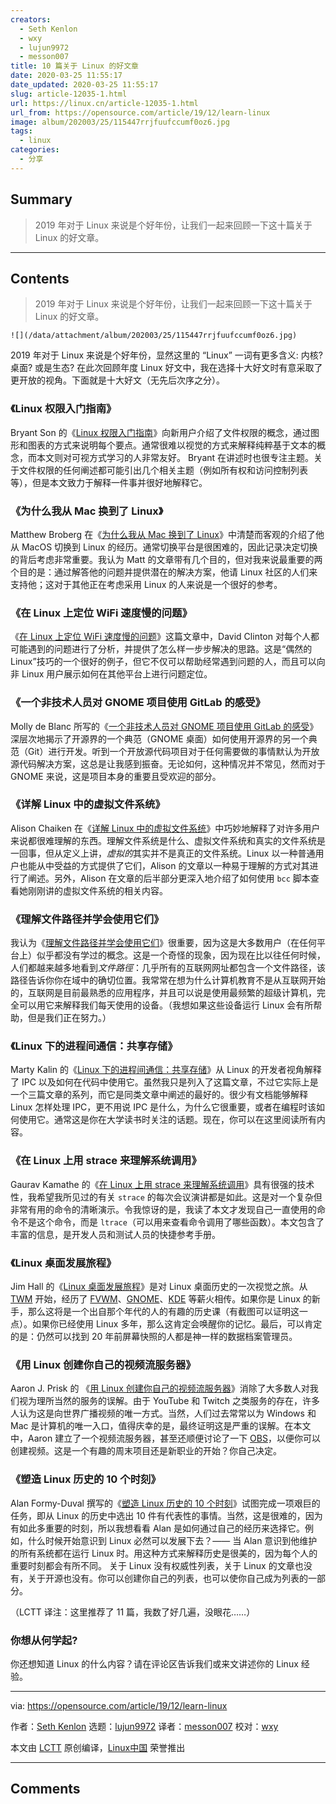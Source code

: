 ```yaml
---
creators:
  - Seth Kenlon
  - wxy
  - lujun9972
  - messon007
title: 10 篇关于 Linux 的好文章
date: 2020-03-25 11:55:17
date_updated: 2020-03-25 11:55:17
slug: article-12035-1.html
url: https://linux.cn/article-12035-1.html
url_from: https://opensource.com/article/19/12/learn-linux
image: album/202003/25/115447rrjfuufccumf0oz6.jpg
tags:
  - linux
categories:
  - 分享
---
```


## Summary

> 2019 年对于 Linux 来说是个好年份，让我们一起来回顾一下这十篇关于 Linux 的好文章。

***

<!-- more -->

## Contents

> 
> 2019 年对于 Linux 来说是个好年份，让我们一起来回顾一下这十篇关于 Linux 的好文章。
> 
> 
> 

`![](/data/attachment/album/202003/25/115447rrjfuufccumf0oz6.jpg)`

2019 年对于 Linux 来说是个好年份，显然这里的 “Linux” 一词有更多含义: 内核? 桌面? 或是生态? 在此次回顾年度 Linux 好文中，我在选择十大好文时有意采取了更开放的视角。下面就是十大好文（无先后次序之分）。

### 《Linux 权限入门指南》

Bryant Son 的《[Linux 权限入门指南](https://linux.cn/article-11056-1.html)》向新用户介绍了文件权限的概念，通过图形和图表的方式来说明每个要点。通常很难以视觉的方式来解释纯粹基于文本的概念，而本文则对可视方式学习的人非常友好。 Bryant 在讲述时也很专注主题。关于文件权限的任何阐述都可能引出几个相关主题（例如所有权和访问控制列表等），但是本文致力于解释一件事并很好地解释它。

### 《为什么我从 Mac 换到了 Linux》

Matthew Broberg 在《[为什么我从 Mac 换到了 Linux](https://linux.cn/article-11586-1.html)》中清楚而客观的介绍了他从 MacOS 切换到 Linux 的经历。通常切换平台是很困难的，因此记录决定切换的背后考虑非常重要。我认为 Matt 的文章带有几个目的，但对我来说最重要的两个目的是：通过解答他的问题并提供潜在的解决方案，他请 Linux 社区的人们来支持他；这对于其他正在考虑采用 Linux 的人来说是一个很好的参考。

### 《在 Linux 上定位 WiFi 速度慢的问题》

《[在 Linux 上定位 WiFi 速度慢的问题](http://opensource.com/article/19/4/troubleshooting-wifi-linux)》这篇文章中，David Clinton 对每个人都可能遇到的问题进行了分析，并提供了怎么样一步步解决的思路。这是“偶然的 Linux”技巧的一个很好的例子，但它不仅可以帮助经常遇到问题的人，而且可以向非 Linux 用户展示如何在其他平台上进行问题定位。

### 《一个非技术人员对 GNOME 项目使用 GitLab 的感受》

Molly de Blanc 所写的《[一个非技术人员对 GNOME 项目使用 GitLab 的感受](https://linux.cn/article-11806-1.html)》深层次地揭示了开源界的一个典范（GNOME 桌面）如何使用开源界的另一个典范（Git）进行开发。听到一个开放源代码项目对于任何需要做的事情默认为开放源代码解决方案，这总是让我感到振奋。无论如何，这种情况并不常见，然而对于 GNOME 来说，这是项目本身的重要且受欢迎的部分。

### 《详解 Linux 中的虚拟文件系统》

Alison Chaiken 在《[详解 Linux 中的虚拟文件系统](https://linux.cn/article-10884-1.html)》中巧妙地解释了对许多用户来说都很难理解的东西。理解文件系统是什么、虚拟文件系统和真实的文件系统是一回事，但从定义上讲，*虚拟的*其实并不是真正的文件系统。Linux 以一种普通用户也能从中受益的方式提供了它们，Alison 的文章以一种易于理解的方式对其进行了阐述。另外，Alison 在文章的后半部分更深入地介绍了如何使用 `bcc` 脚本查看她刚刚讲的虚拟文件系统的相关内容。

### 《理解文件路径并学会使用它们》

我认为《[理解文件路径并学会使用它们](https://opensource.com/article/19/8/understanding-file-paths-linux)》很重要，因为这是大多数用户（在任何平台上）似乎都没有学过的概念。这是一个奇怪的现象，因为现在比以往任何时候，人们都越来越多地看到*文件路徑*：几乎所有的互联网网址都包含一个文件路径，该路径告诉你你在域中的确切位置。我常常在想为什么计算机教育不是从互联网开始的，互联网是目前最熟悉的应用程序，并且可以说是使用最频繁的超级计算机，完全可以用它来解释我们每天使用的设备。（我想如果这些设备运行 Linux 会有所帮助，但是我们正在努力。）

### 《Linux 下的进程间通信：共享存储》

Marty Kalin 的《[Linux 下的进程间通信：共享存储](https://linux.cn/article-10826-1.html)》从 Linux 的开发者视角解释了 IPC 以及如何在代码中使用它。虽然我只是列入了这篇文章，不过它实际上是一个三篇文章的系列，而它是同类文章中阐述的最好的。很少有文档能够解释 Linux 怎样处理 IPC，更不用说 IPC 是什么，为什么它很重要，或者在编程时该如何使用它。通常这是你在大学读书时关注的话题。现在，你可以在这里阅读所有内容。

### 《在 Linux 上用 strace 来理解系统调用》

Gaurav Kamathe 的《[在 Linux 上用 strace 来理解系统调用](https://linux.cn/article-11545-1.html)》具有很强的技术性，我希望我所见过的有关 `strace` 的每次会议演讲都是如此。这是对一个复杂但非常有用的命令的清晰演示。令我惊讶的是，我读了本文才发现自己一直使用的命令不是这个命令，而是 `ltrace`（可以用来查看命令调用了哪些函数）。本文包含了丰富的信息，是开发人员和测试人员的快捷参考手册。

### 《Linux 桌面发展旅程》

Jim Hall 的《[Linux 桌面发展旅程](https://opensource.com/article/19/8/how-linux-desktop-grown)》是对 Linux 桌面历史的一次视觉之旅。从 [TWM](https://github.com/freedesktop/twm) 开始，经历了 [FVWM](http://www.fvwm.org/)、[GNOME](http://gnome.org)、[KDE](http://kde.org) 等薪火相传。如果你是 Linux 的新手，那么这将是一个出自那个年代的人的有趣的历史课（有截图可以证明这一点）。如果你已经使用 Linux 多年，那么这肯定会唤醒你的记忆。最后，可以肯定的是：仍然可以找到 20 年前屏幕快照的人都是神一样的数据档案管理员。

### 《用 Linux 创建你自己的视频流服务器》

Aaron J. Prisk 的 《[用 Linux 创建你自己的视频流服务器](https://opensource.com/article/19/1/basic-live-video-streaming-server)》消除了大多数人对我们视为理所当然的服务的误解。由于 YouTube 和 Twitch 之类服务的存在，许多人认为这是向世界广播视频的唯一方式。当然，人们过去常常以为 Windows 和 Mac 是计算机的唯一入口，值得庆幸的是，最终证明这是严重的误解。在本文中，Aaron 建立了一个视频流服务器，甚至还顺便讨论了一下 [OBS](https://opensource.com/life/15/12/real-time-linux-video-editing-with-obs-studio)，以便你可以创建视频。这是一个有趣的周末项目还是新职业的开始？你自己决定。

### 《塑造 Linux 历史的 10 个时刻》

Alan Formy-Duval 撰写的《[塑造 Linux 历史的 10 个时刻](https://opensource.com/article/19/4/top-moments-linux-history)》试图完成一项艰巨的任务，即从 Linux 的历史中选出 10 件有代表性的事情。当然，这是很难的，因为有如此多重要的时刻，所以我想看看 Alan 是如何通过自己的经历来选择它。例如，什么时候开始意识到 Linux 必然可以发展下去？—— 当 Alan 意识到他维护的所有系统都在运行 Linux 时。用这种方式来解释历史是很美的，因为每个人的重要时刻都会有所不同。 关于 Linux 没有权威性列表，关于 Linux 的文章也没有，关于开源也没有。你可以创建你自己的列表，也可以使你自己成为列表的一部分。

（LCTT 译注：这里推荐了 11 篇，我数了好几遍，没眼花……）

### 你想从何学起?

你还想知道 Linux 的什么内容？请在评论区告诉我们或来文讲述你的 Linux 经验。

---

via: <https://opensource.com/article/19/12/learn-linux>

作者：[Seth Kenlon](https://opensource.com/users/seth) 选题：[lujun9972](https://github.com/lujun9972) 译者：[messon007](https://github.com/messon007) 校对：[wxy](https://github.com/wxy)

本文由 [LCTT](https://github.com/LCTT/TranslateProject) 原创编译，[Linux中国](https://linux.cn/) 荣誉推出

***

## Comments
